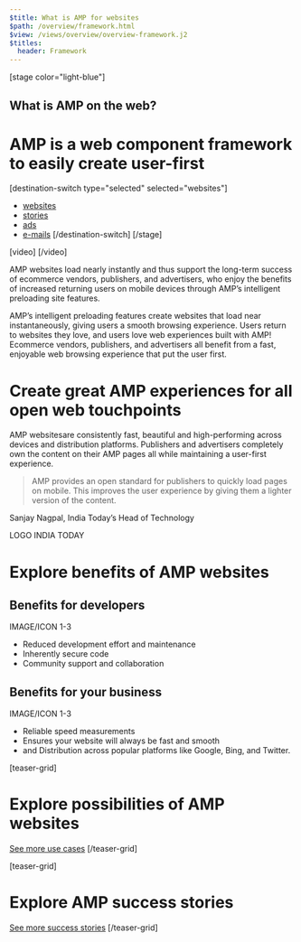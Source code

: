 ```yaml
---
$title: What is AMP for websites
$path: /overview/framework.html
$view: /views/overview/overview-framework.j2
$titles:
  header: Framework
---
```

[stage color="light-blue"]
## What is AMP on the web?
# AMP is a web component framework to easily create user-first
[destination-switch type="selected" selected="websites"]
- [websites](/content/amp-dev/overview/framework/websites.md)
- [stories](/content/amp-dev/overview/framework/stories.md)
- [ads](/content/amp-dev/overview/framework/ads.md)
- [e-mails](/content/amp-dev/overview/framework/emails.md)
[/destination-switch]
[/stage]

[video]
[](https://www.youtube.com/watch?v=9Cfxm7cikMY)
[/video]

AMP websites load nearly instantly and thus support the long-term success of ecommerce vendors, publishers, and advertisers, who enjoy the benefits of increased returning users on mobile devices through AMP’s intelligent preloading site features.

AMP’s intelligent preloading features create websites that load near instantaneously, giving users a smooth browsing experience. Users return to websites they love, and users love web experiences built with AMP! Ecommerce vendors, publishers, and advertisers all benefit from a fast, enjoyable web browsing experience that put the user first.



# Create great AMP experiences for all open web touchpoints

AMP websitesare consistently fast, beautiful and high-performing across devices and distribution platforms. Publishers and advertisers completely own the content on their AMP pages all while maintaining a user-first experience.

> AMP provides an open standard for publishers to quickly load pages on mobile. This improves the user experience by giving them a lighter version of the content.

Sanjay Nagpal, India Today’s Head of Technology

LOGO INDIA TODAY

# Explore benefits of AMP websites
## Benefits for developers
IMAGE/ICON 1-3

- Reduced development effort and maintenance
- Inherently secure code
- Community support and collaboration

## Benefits for your business
IMAGE/ICON 1-3

- Reliable speed measurements
- Ensures your website will always be fast and smooth
- and Distribution across popular platforms like Google, Bing, and Twitter.

[teaser-grid]
# Explore possibilities of AMP websites
[](content/shared/fill-ins/use-case.md)
[](content/shared/fill-ins/use-case-2.md)
[](content/shared/fill-ins/use-case.md)
[](content/shared/fill-ins/use-case-3.md)

[See more use cases](content/shared/fill-ins/use-case.md)
[/teaser-grid]

[teaser-grid]
# Explore AMP success stories
[](content/shared/fill-ins/success-story.md)
[](content/shared/fill-ins/success-story-3.md)
[](content/shared/fill-ins/success-story-2.md)
[](content/shared/fill-ins/success-story.md)

[See more success stories](content/shared/fill-ins/success-story.md)
[/teaser-grid]
